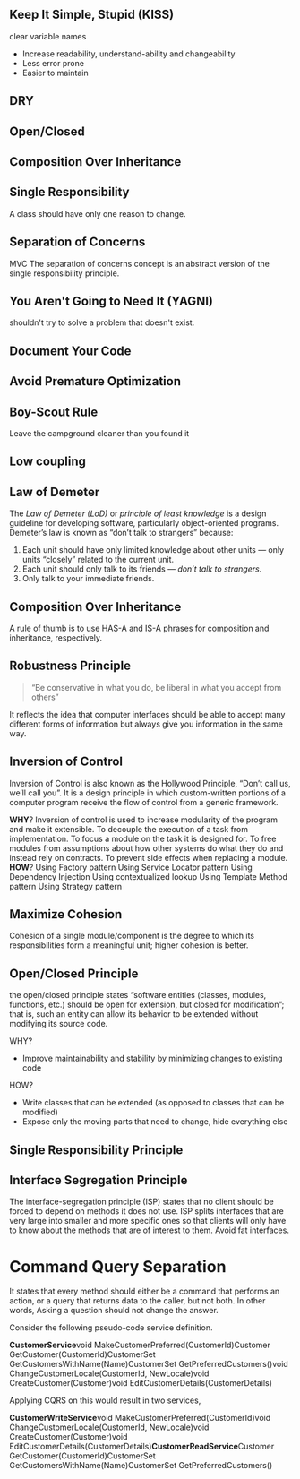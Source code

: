 
##  Keep It Simple, Stupid (KISS)
clear variable names
-   Increase readability, understand-ability and changeability
-   Less error prone
-   Easier to maintain
##  DRY
## Open/Closed
## Composition Over Inheritance
## Single Responsibility
A class should have only one reason to change.
## Separation of Concerns
MVC
The separation of concerns concept is an abstract version of the single responsibility principle.
## You Aren't Going to Need It (YAGNI)
shouldn't try to solve a problem that doesn't exist.
## Document Your Code

## Avoid Premature Optimization

## Boy-Scout Rule
Leave the campground cleaner than you found it

## Low coupling

## Law of Demeter
The _Law of Demeter (LoD)_ or _principle of least knowledge_ is a design guideline for developing software, particularly object-oriented programs.
Demeter’s law is known as “don’t talk to strangers” because:

1.  Each unit should have only limited knowledge about other units — only units “closely” related to the current unit.
2.  Each unit should only talk to its friends —  _don’t talk to strangers_.
3.  Only talk to your immediate friends.


## Composition Over Inheritance
A rule of thumb is to use HAS-A and IS-A phrases for composition and inheritance, respectively.

## Robustness Principle
> “Be conservative in what you do, be liberal in what you accept from others”

It reflects the idea that computer interfaces should be able to accept many different forms of information but always give you information in the same way.

## Inversion of Control

Inversion of Control is also known as the Hollywood Principle, “Don’t call us, we’ll call you”. It is a design principle in which custom-written portions of a computer program receive the flow of control from a generic framework.


**WHY**?
Inversion of control is used to increase modularity of the program and make it extensible.
To decouple the execution of a task from implementation.
To focus a module on the task it is designed for.
To free modules from assumptions about how other systems do what they do and instead rely on contracts.
To prevent side effects when replacing a module.
**HOW**?
Using Factory pattern
Using Service Locator pattern
Using Dependency Injection
Using contextualized lookup
Using Template Method pattern
Using Strategy pattern

## Maximize Cohesion

Cohesion of a single module/component is the degree to which its responsibilities form a meaningful unit; higher cohesion is better.


## Open/Closed Principle

the open/closed principle states “software entities (classes, modules, functions, etc.) should be open for extension, but closed for modification”; that is, such an entity can allow its behavior to be extended without modifying its source code.

WHY?

-   Improve maintainability and stability by minimizing changes to existing code

HOW?

-   Write classes that can be extended (as opposed to classes that can be modified)
-   Expose only the moving parts that need to change, hide everything else
## Single Responsibility Principle

## Interface Segregation Principle

The interface-segregation principle (ISP) states that no client should be forced to depend on methods it does not use. ISP splits interfaces that are very large into smaller and more specific ones so that clients will only have to know about the methods that are of interest to them.
Avoid fat interfaces.

# Command Query Separation

It states that every method should either be a command that performs an action, or a query that returns data to the caller, but not both. In other words, Asking a question should not change the answer.

Consider the following pseudo-code service definition.

**CustomerService**void MakeCustomerPreferred(CustomerId)Customer GetCustomer(CustomerId)CustomerSet GetCustomersWithName(Name)CustomerSet GetPreferredCustomers()void ChangeCustomerLocale(CustomerId, NewLocale)void CreateCustomer(Customer)void EditCustomerDetails(CustomerDetails)

Applying CQRS on this would result in two services,

**CustomerWriteService**void MakeCustomerPreferred(CustomerId)void ChangeCustomerLocale(CustomerId, NewLocale)void CreateCustomer(Customer)void EditCustomerDetails(CustomerDetails)**CustomerReadService**Customer GetCustomer(CustomerId)CustomerSet GetCustomersWithName(Name)CustomerSet GetPreferredCustomers()
